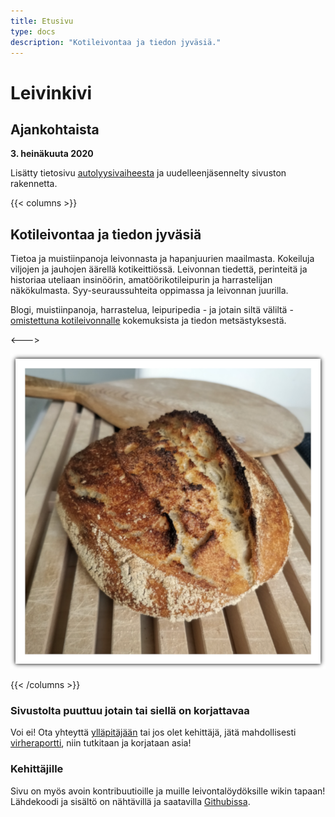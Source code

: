 ```yaml
---
title: Etusivu
type: docs
description: "Kotileivontaa ja tiedon jyväsiä."
---
```


# Leivinkivi

## Ajankohtaista

**3. heinäkuuta 2020** 

Lisätty tietosivu [autolyysivaiheesta](/docs/hapanjuurileivonta/autolyysi-eli-tekeytyminen) ja uudelleenjäsennelty sivuston rakennetta.

{{< columns >}}

## Kotileivontaa ja tiedon jyväsiä

Tietoa ja muistiinpanoja leivonnasta ja hapanjuurien maailmasta.
Kokeiluja viljojen ja jauhojen äärellä kotikeittiössä.
Leivonnan tiedettä, perinteitä ja historiaa uteliaan
insinöörin, amatöörikotileipurin ja harrastelijan näkökulmasta.
Syy-seuraussuhteita oppimassa ja leivonnan juurilla.

Blogi, muistiinpanoja, harrastelua, leipuripedia - ja jotain siltä väliltä - 
[omistettuna kotileivonnalle](/docs/info/rakkaudesta-leivontaan)
kokemuksista ja tiedon metsästyksestä.

<--->

![](/etusivuleipa.png)

{{< /columns >}}

### Sivustolta puuttuu jotain tai siellä on korjattavaa

Voi ei! Ota yhteyttä [ylläpitäjään](mailto:tojuntu@gmail.com) tai jos olet kehittäjä, jätä mahdollisesti 
[virheraportti](https://github.com/leivinkivi/leivinkivi.github.io/issues), 
niin tutkitaan ja korjataan asia!

### Kehittäjille

Sivu on myös avoin kontribuutioille ja muille leivontalöydöksille wikin tapaan! Lähdekoodi ja sisältö 
on nähtävillä ja saatavilla [Githubissa](https://github.com/leivinkivi/leivinkivi.github.io).
